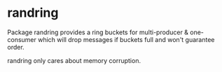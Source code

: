 # randring

Package randring provides a ring buckets for multi-producer & one-consumer
which will drop messages if buckets full and won't guarantee order.

randring only cares about memory corruption.
